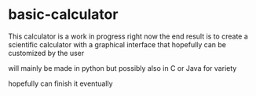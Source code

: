 # basic-calculator

This calculator is a work in progress right now 
the end result is to create a scientific calculator with a graphical interface that hopefully can be customized by the user

will mainly be made in python but possibly also in C or Java for variety


hopefully can finish it eventually



